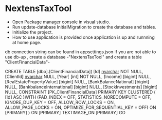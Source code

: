 # NextensTaxTool

- Open Package manager console in visual studio.
- Run update-database InitialMigration to create the database and tables.
- Initialize the project.
- How to use application is provided once application is up and runnning at home page.

db connection string can be found in appsettings.json
If you are not able to use db-up , create a database -"NextensTaxTool" and create a table "ClientFinancialData"-

CREATE TABLE [dbo].[ClientFinancialData](
	[Id] [nvarchar](450) NOT NULL,
	[ClientId] [nvarchar](max) NULL,
	[Year] [int] NOT NULL,
	[Income] [bigint] NULL,
	[RealEstatePropertyValue] [bigint] NULL,
	[BankBalanceNational] [bigint] NULL,
	[BankbalanceInternational] [bigint] NULL,
	[StockInvestments] [bigint] NULL,
 CONSTRAINT [PK_ClientFinancialData] PRIMARY KEY CLUSTERED 
(
	[Id] ASC
)WITH (PAD_INDEX = OFF, STATISTICS_NORECOMPUTE = OFF, IGNORE_DUP_KEY = OFF, ALLOW_ROW_LOCKS = ON, ALLOW_PAGE_LOCKS = ON, OPTIMIZE_FOR_SEQUENTIAL_KEY = OFF) ON [PRIMARY]
) ON [PRIMARY] TEXTIMAGE_ON [PRIMARY]
GO
